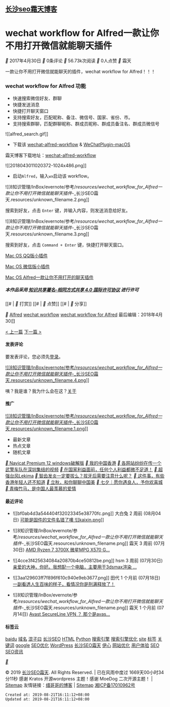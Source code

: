 
## [长沙seo霜天博客](https://www.i5seo.com/)

# wechat workflow for Alfred一款让你不用打开微信就能聊天插件

__ 2017年4月30日 __ 0条评论 __ 56.73k次阅读 __ 0人点赞 __ 霜天

一款让你不用打开微信就能聊天的插件，wechat workflow for Alfred！！！

### wechat workflow for Alfred 功能

*   快速搜索微信好友、群聊
*   快捷发送消息
*   快捷打开聊天窗口
*   支持搜索好友，匹配昵称、备注、微信号、国家、省份、市。
*   支持搜索群聊，匹配群聊昵称、群成员昵称、群成员备注名、群成员微信号

![[alfred_search.gif]]

*   下载该 [wechat-alfred-workflow](https://www.i5seo.com/wp-content/uploads/2018/04/2018043011023091.zip) & [WeChatPlugin-macOS](https://www.i5seo.com/?p=11120)

霜天博客下载地址：[wechat-alfred-workflow](https://www.i5seo.com/wp-content/uploads/2018/04/2018043011023091.zip)

![[2018043011020372-1024x486.png]]

*   启动`Alfred`，输入`wx`启动该 workflow。

![[8知识管理/InBox/evernote/参考/_resources/wechat_workflow_for_Alfred一款让你不用打开微信就能聊天插件_-_长沙SEO霜天.resources/unknown_filename.2.png]]

搜索到好友，点击 `Enter` 键，并输入内容，则发送消息给好友。

![[8知识管理/InBox/evernote/参考/_resources/wechat_workflow_for_Alfred一款让你不用打开微信就能聊天插件_-_长沙SEO霜天.resources/unknown_filename.3.png]]

搜索到好友，点击 `Command + Enter` 键，快捷打开聊天窗口。

[Mac OS QQ版小插件](https://www.i5seo.com/?p=11164)

[Mac OS 微信版小插件](https://www.i5seo.com/?p=11120)

[Mac OS Alfred一款让你不用打开的聊天插件](https://www.i5seo.com/?p=11153)

##### 本作品采用 [知识共享署名-相同方式共享 4.0 国际许可协议](http://creativecommons.org/licenses/by-sa/4.0/) 进行许可

[[# | __ 打赏]] [[# | __ 点赞]] [[# | __ 分享]]

__ [Alfred](https://www.i5seo.com/tag/alfred) [wechat workflow](https://www.i5seo.com/tag/wechat-workflow) [wechat workflow for Alfred](https://www.i5seo.com/tag/wechat-workflow-for-alfred)
最后编辑：2018年4月30日

[< 上一篇](https://www.i5seo.com/mac-os-wechat-anti-revocation-plug-in.html)
[下一篇 >](https://www.i5seo.com/mac-os-qq-message-withdrawal-and-automatic-reply.html)

#### 发表评论

要发表评论，您必须先[登录](https://www.i5seo.com/wp-login.php?redirect_to=https%3A%2F%2Fwww.i5seo.com%2Fwechat-workflow-for-alfred.html)。

[![[8知识管理/InBox/evernote/参考/_resources/wechat_workflow_for_Alfred一款让你不用打开微信就能聊天插件_-_长沙SEO霜天.resources/unknown_filename.4.png]]](https://www.i5seo.com/wp-login.php?redirect_to=https%3A%2F%2Fwww.i5seo.com%2Fwechat-workflow-for-alfred.html)

咦？我是谁？我为什么会在这？[关于](https://www.i5seo.com/category/pay)

#### 推广

[![[8知识管理/InBox/evernote/参考/_resources/wechat_workflow_for_Alfred一款让你不用打开微信就能聊天插件_-_长沙SEO霜天.resources/unknown_filename.1.png]]](http://lbjsq.net/4mpq)

*   最新文章
*   热点文章
*   随机文章

[__ Navicat Premium 12 windows破解版](https://www.i5seo.com/navicat-premium-12-windows.html) [__ 我的中国香港](https://www.i5seo.com/my-hong-kong-china.html) [__ 各网站纷纷在传一个武警车队在深圳集结的视频](https://www.i5seo.com/videos-armed-police-convoy-gathering-shenzhen-been-circulated-various-websites.html) [__ 在国家利益面前，任何个人利益都微不足道！](https://www.i5seo.com/141ff1decc.html) [__ 超强台风Lekima](https://www.i5seo.com/chao-qiang-tai-feng-lekima.html) [__ 智齿发炎一定要拔么？拔牙后需要注意什么呢？](https://www.i5seo.com/wisdom-tooth-inflammation-must-pulled-out.html) [__ 这件事，有些香港年轻人还不知道](https://www.i5seo.com/young-people-in-hong-kong-dont-know-yet.html) [__ 立秋，和你聊聊中国美](https://www.i5seo.com/liqiu-talk-you-about-beauty-china.html) [__ 七夕｜愿你遇良人，予你欢喜城](https://www.i5seo.com/seventh-night-may-meet-your-beloved-give-you-city-joy.html) [__ 青梅竹马，是中国人最羡慕的爱情](https://www.i5seo.com/391cb74065.html)

#### 最近评论

*   ![[bf0ab4d3a544404f32023345e38770fc.png]]
    大白兔
    2 周前 (08月04日)
    [可能是固件的文件名错了噢 ![[kaixin.png]]](https://www.i5seo.com/fei-xun-k3-brush-original-merlin-firmware-tutorial-and-initial-experience.html/comment-page-1#comment-2700) 
    
*   ![[8知识管理/InBox/evernote/参考/_resources/wechat_workflow_for_Alfred一款让你不用打开微信就能聊天插件_-_长沙SEO霜天.resources/unknown_filename.png]]
    霜天
    3 周前 (07月30日)
    [AMD Ryzen 7 3700X 微星MPG X570 G...](https://www.i5seo.com/enterprise-office-computer-configuration-recommended.html/comment-page-1#comment-2695)
    
*   ![[4cce3f425634084a20870b4ce50812be.png]]
    hsm
    3 周前 (07月30日)
    [亲爱的大神，你好。我想配一个电脑，主要用于3dsmax渲染 ...](https://www.i5seo.com/enterprise-office-computer-configuration-recommended.html/comment-page-1#comment-2694)
    
*   ![[3aa129603ff7f896f610c940e9eb3677.png]]
    田代
    1 个月前 (07月18日)
    [一副看透人生百味的样子，看情况你是刑满释放了！](https://www.i5seo.com/break-up-and-leave.html/comment-page-1#comment-2687)
    
*   ![[8知识管理/InBox/evernote/参考/_resources/wechat_workflow_for_Alfred一款让你不用打开微信就能聊天插件_-_长沙SEO霜天.resources/unknown_filename.png]]
    霜天
    1 个月前 (07月14日)
    [Avast SecureLine VPN ？ 那个是avas...](https://www.i5seo.com/avast-advanced-version-of-the-activation-code-avast-registration-code-avast-2017-2018-avast-key.html/comment-page-1#comment-2684)
    

#### 标签云

[baidu](https://www.i5seo.com/tag/baidu) [域名](https://www.i5seo.com/tag/yu-ming) [混子曰](https://www.i5seo.com/tag/hun-zi-yue) [长沙SEO](https://www.i5seo.com/tag/chang-sha-seo) [HTML](https://www.i5seo.com/tag/html) [Python](https://www.i5seo.com/tag/python) [搜索引擎](https://www.i5seo.com/tag/sou-suo-yin-qing) [搜索引擎优化](https://www.i5seo.com/tag/sou-suo-yin-qing-you-hua) [site](https://www.i5seo.com/tag/site) [标签](https://www.i5seo.com/tag/biao-qian) [关键词](https://www.i5seo.com/tag/guan-jian-ci) [google](https://www.i5seo.com/tag/google) [SEO优化](https://www.i5seo.com/tag/seo-you-hua) [WordPress](https://www.i5seo.com/tag/wordpress) [长沙SEO霜天](https://www.i5seo.com/tag/chang-sha-seo-shuang-tian) [伊心](https://www.i5seo.com/tag/yi-xin) [网站优化](https://www.i5seo.com/tag/wang-zhan-you-hua) [用户体验](https://www.i5seo.com/tag/yong-hu-ti-yan) [SEO](https://www.i5seo.com/tag/seo) [SEO资讯](https://www.i5seo.com/tag/seo-zi-xun)

[__](https://www.i5seo.com/wechat-workflow-for-alfred.htmlmailto:30115776@qq.com)

© 2019 [长沙SEO霜天](https://www.i5seo.com/). All Rights Reserved. | 已在风雨中度过 1669天00小时34分11秒
感谢 Kratos 开源wordpress 主题！感谢 MoeDog 二次开源主题！ | [Sitemap](https://www.i5seo.com/sitemap.html)
友情链接：[缙哥哥的博客](https://www.dujin.org/) | [Sitemap](https://www.i5seo.com/sitemap.html)
[湘ICP备17010962号](https://www.i5seo.com/wechat-workflow-for-alfred.html)

    Created at: 2019-08-21T16:11:12+08:00
    Updated at: 2019-08-21T16:11:12+08:00


